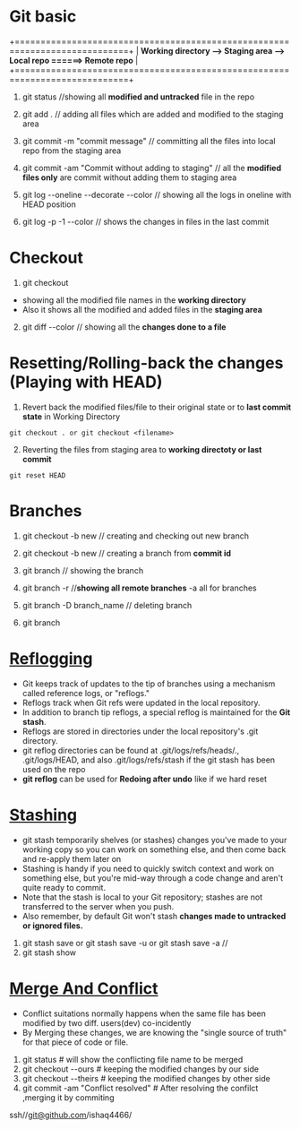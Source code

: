 # Git basic
+============================================================================+
| **Working directory --> Staging area --> Local repo ======> Remote repo**  |
+============================================================================+

1. git status //showing all **modified and untracked** file in the repo

2. git add . // adding all files which are added and modified to the staging area

3. git commit -m "commit message"  // committing all the files into local repo from the staging area

4. git commit -am "Commit without adding to staging" // all the **modified files only** are commit without adding them to staging area

5. git log --oneline --decorate --color // showing all the logs in oneline with HEAD position 

6. git log -p -1 --color  	// shows the changes in files in the last commit

# Checkout 

1. git checkout

* showing all the modified file names in the **working directory**
* Also it shows all the modified and added files in the **staging area** 

2. git diff --color <filename>   // showing all the **changes done to a file**

# Resetting/Rolling-back the changes (Playing with HEAD)

1. Revert back the modified files/file to their original state or to **last commit state** in Working Directory 
```
git checkout . or git checkout <filename>
```

2. Reverting the files from staging area to **working directoty or last commit**
```
git reset HEAD 
```

# Branches

1. git checkout -b new // creating and checking out new branch

2. git checkout -b new <sha-id> // creating a branch from **commit id**

3. git branch 			// showing the branch
4. git branch -r 		//**showing all remote branches** -a all for branches
5. git branch -D branch_name // deleting branch
6. git branch 

# [Reflogging](https://www.atlassian.com/git/tutorials/rewriting-history/git-reflog)

* Git keeps track of updates to the tip of branches using a mechanism called reference logs, or "reflogs."
* Reflogs track when Git refs were updated in the local repository. 
* In addition to branch tip reflogs, a special reflog is maintained for the **Git stash**.
* Reflogs are stored in directories under the local repository's .git directory.
* git reflog directories can be found at .git/logs/refs/heads/., .git/logs/HEAD, and also .git/logs/refs/stash if the git stash has been used on the repo
* **git reflog** can be used for **Redoing after undo** like if we hard reset 

# [Stashing](https://www.atlassian.com/git/tutorials/saving-changes/git-stash#stashing-your-work)

* git stash temporarily shelves (or stashes) changes you've made to your working copy so you can work on something else, and then come back and re-apply them later on
* Stashing is handy if you need to quickly switch context and work on something else, 
  but you're mid-way through a code change and aren't quite ready to commit.
* Note that the stash is local to your Git repository; stashes are not transferred to the server when you push.
* Also remember, by default Git won't stash **changes made to untracked or ignored files.**

1. git stash save or git stash save -u or git stash save -a //
2. git stash show

# [Merge And Conflict](https://www.git-tower.com/learn/git/faq/solve-merge-conflicts)

* Conflict suitations normally happens when the same file has been modified by two diff. users(dev) co-incidently
* By Merging these changes, we are knowing the "single source of truth" for that piece of code or file.

1. git status # will show the conflicting file name to be merged 
2. git checkout --ours <file-name> # keeping the modified changes by our side 
3. git checkout --theirs <file-name> # keeping the modified changes by other side 
4. git commit -am "Conflict resolved" # After resolving the confilct ,merging it by commiting










ssh//git@github.com/ishaq4466/








